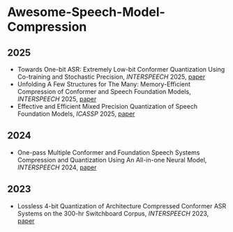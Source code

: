 # Awesome-Speech-Model-Compression
## 2025
* Towards One-bit ASR: Extremely Low-bit Conformer Quantization Using Co-training and Stochastic Precision, *INTERSPEECH* 2025, [paper](https://arxiv.org/pdf/2505.21245v1)
* Unfolding A Few Structures for The Many: Memory-Efficient Compression of Conformer and Speech Foundation Models, *INTERSPEECH* 2025, [paper](https://arxiv.org/abs/2505.21237v1)
* Effective and Efficient Mixed Precision Quantization of Speech Foundation Models, *ICASSP* 2025, [paper](https://arxiv.org/abs/2501.03643)

## 2024
* One-pass Multiple Conformer and Foundation Speech Systems Compression and Quantization Using An All-in-one Neural Model, *INTERSPEECH* 2024, [paper](https://arxiv.org/abs/2406.10160)

## 2023 
* Lossless 4-bit Quantization of Architecture Compressed Conformer ASR Systems on the 300-hr Switchboard Corpus, *INTERSPEECH* 2023, [paper](https://www.isca-archive.org/interspeech_2023/li23x_interspeech.html)
